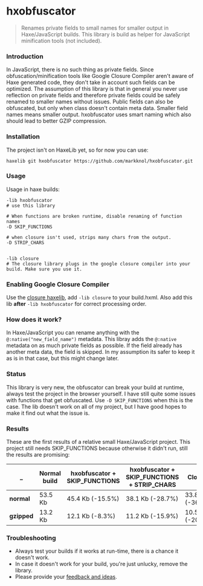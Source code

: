 # hxobfuscator

> Renames private fields to small names for smaller output in Haxe/JavaScript builds. 
> This library is build as helper for JavaScript minification tools (not included).

### Introduction

In JavaScript, there is no such thing as private fields. Since obfuscation/minification tools like Google Closure Compiler aren't aware of Haxe generated code, they don't take in account such fields can be optimized. 
The assumption of this library is that in general you never use reflection on private fields and therefore private fields could be safely renamed to smaller names without issues.
Public fields can also be obfuscated, but only when class doesn't contain meta data.
Smaller field names means smaller output. hxobfuscator uses smart naming which also should lead to better GZIP compression. 

### Installation

The project isn't on HaxeLib yet, so for now you can use:

`haxelib git hxobfuscator https://github.com/markknol/hxobfuscator.git` 

### Usage

Usage in haxe builds:

```shell
-lib hxobfuscator
# use this library

# When functions are broken runtime, disable renaming of function names
-D SKIP_FUNCTIONS

# when closure isn't used, strips many chars from the output. 
-D STRIP_CHARS


-lib closure
# The closure library plugs in the google closure compiler into your build. Make sure you use it.
```

### Enabling Google Closure Compiler

Use the [closure haxelib](https://lib.haxe.org/p/closure/), add `-lib closure` to your build.hxml. Also add this lib **after** `-lib hxobfuscator` for correct processing order.

### How does it work?

In Haxe/JavaScript you can rename anything with the `@:native("new_field_name")` metadata. This libray adds the `@:native` metadata on as much private fields as possible. If the field already has another meta data, the field is skipped. In my assumption its safer to keep it as is in that case, but this might change later.

### Status

This library is very new, the obfuscator can break your build at runtime, always test the project in the browser yourself.
I have still quite some issues with functions that get obfuscated. Use `-D SKIP_FUNCTIONS` when this is the case. The lib doesn't work on all of my project, but I have good hopes to make it find out what the issue is.

### Results

These are the first results of a relative small Haxe/JavaScript project. This project still needs SKIP_FUNCTIONS because otherwise it didn't run, still the results are promising:

| _ | Normal build | hxobfuscator + SKIP_FUNCTIONS | hxobfuscator + SKIP_FUNCTIONS + STRIP_CHARS | Closure | Closure + hxobfuscator |
| --- | --- | --- | --- | --- | --- |
| **normal** | 53.5 Kb | 45.4 Kb (-15.5%) | 38.1 Kb (-28.7%) | 33.8 Kb (-36.8%) | 30.3 Kb (-43.3%) |
| **gzipped** | 13.2 Kb | 12.1 Kb (-8.3%) | 11.2 Kb (-15.9%) | 10.5 Kb (-20.4%) | 9.93 Kb (-24.7%) |

### Troubleshooting

- Always test your builds if it works at run-time, there is a chance it doesn't work.
- In case it doesn't work for your build, you're just unlucky, remove the library.
- Please provide your [feedback and ideas](https://github.com/markknol/hxobfuscator/issues).

